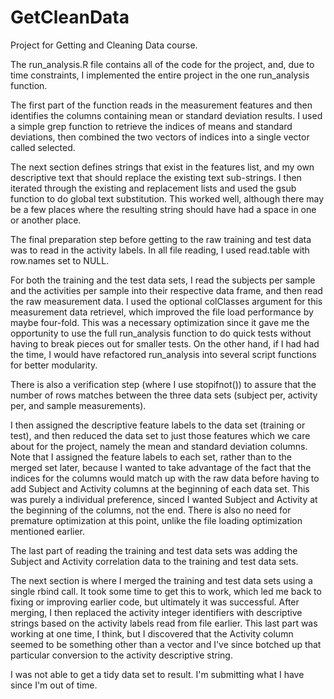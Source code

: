 GetCleanData
============

Project for Getting and Cleaning Data course.

The run_analysis.R file contains all of the code for the project, and, due to time constraints, I implemented the entire project in the one run_analysis function.

The first part of the function reads in the measurement features and then identifies the columns containing mean or standard deviation results. I used a simple grep
function to retrieve the indices of means and standard deviations, then combined the
two vectors of indices into a single vector called selected.

The next section defines strings that exist in the features list, and my own
descriptive text that should replace the existing text sub-strings. I then iterated
through the existing and replacement lists and used the gsub function to do global
text substitution. This worked well, although there may be a few places where the
resulting string should have had a space in one or another place.

The final preparation step before getting to the raw training and test data was to
read in the activity labels. In all file reading, I used read.table with row.names
set to NULL.

For both the training and the test data sets, I read the subjects per sample and the
activities per sample into their respective data frame, and then read the raw 
measurement data. I used the optional colClasses argument for this measurement data retrievel, which improved the file load performance by maybe four-fold. This was a necessary optimization since it gave me the opportunity to use the full run_analysis function to do quick tests without having to break pieces out for smaller tests. On the other hand, if I had had the time, I would have refactored run_analysis into several script functions for better modularity.

There is also a verification step (where I use stopifnot()) to assure that the number of rows matches between the three data sets (subject per, activity per, and sample measurements).

I then assigned the descriptive feature labels to the data set (training or test), and then reduced the data set to just those features which we care about for the project, namely the mean and standard deviation columns. Note that I assigned the
feature labels to each set, rather than to the merged set later, because I wanted to take advantage of the fact that the indices for the columns would match up with the raw data before having to add Subject and Activity columns at the beginning of each data set. This was purely a individual preference, sinced I wanted Subject and Activity at the beginning of the columns, not the end. There is also no need for premature optimization at this point, unlike the file loading optimization mentioned earlier.

The last part of reading the training and test data sets was adding the Subject and Activity correlation data to the training and test data sets.

The next section is where I merged the training and test data sets using a single rbind call. It took some time to get this to work, which led me back to fixing or improving earlier code, but ultimately it was successful. After merging, I then replaced the activity integer identifiers with descriptive strings based on the activity labels read from file earlier. This last part was working at one time, I think, but I discovered that the Activity column seemed to be something other than a vector and I've since botched up that particular conversion to the activity descriptive string.

I was not able to get a tidy data set to result. I'm submitting what I have since I'm out of time.


